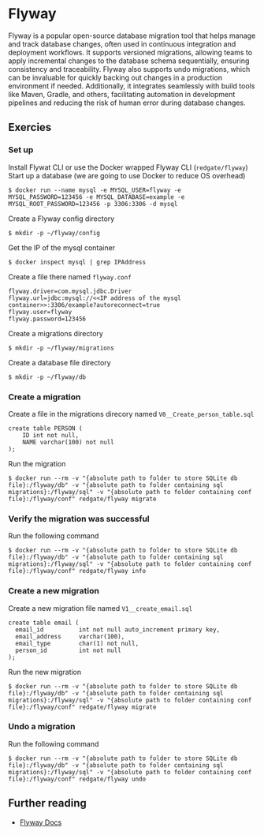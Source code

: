 # Flyway
Flyway is a popular open-source database migration tool that helps manage and track database changes, often used in continuous integration and deployment workflows. It supports versioned migrations, allowing teams to apply incremental changes to the database schema sequentially, ensuring consistency and traceability. Flyway also supports undo migrations, which can be invaluable for quickly backing out changes in a production environment if needed. Additionally, it integrates seamlessly with build tools like Maven, Gradle, and others, facilitating automation in development pipelines and reducing the risk of human error during database changes.

## Exercies

### Set up
Install Flywat CLI or use the Docker wrapped Flyway CLI (`redgate/flyway`)
Start up a database (we are going to use Docker to reduce OS overhead)
```
$ docker run --name mysql -e MYSQL_USER=flyway -e MYSQL_PASSWORD=123456 -e MYSQL_DATABASE=example -e MYSQL_ROOT_PASSWORD=123456 -p 3306:3306 -d mysql 
```
Create a Flyway config directory
```
$ mkdir -p ~/flyway/config
```
Get the IP of the mysql container
```
$ docker inspect mysql | grep IPAddress
```
Create a file there named `flyway.conf`
```
flyway.driver=com.mysql.jdbc.Driver
flyway.url=jdbc:mysql://<<IP address of the mysql container>>:3306/example?autoreconnect=true
flyway.user=flyway
flyway.password=123456
```
Create a migrations directory
```
$ mkdir -p ~/flyway/migrations
```
Create a database file directory
```
$ mkdir -p ~/flyway/db
```

### Create a migration
Create a file in the migrations direcory named `V0__Create_person_table.sql`
```
create table PERSON (
    ID int not null,
    NAME varchar(100) not null
);
```
Run the migration
```
$ docker run --rm -v "{absolute path to folder to store SQLite db file}:/flyway/db" -v "{absolute path to folder containing sql migrations}:/flyway/sql" -v "{absolute path to folder containing conf file}:/flyway/conf" redgate/flyway migrate
```

### Verify the migration was successful
Run the following command
```
$ docker run --rm -v "{absolute path to folder to store SQLite db file}:/flyway/db" -v "{absolute path to folder containing sql migrations}:/flyway/sql" -v "{absolute path to folder containing conf file}:/flyway/conf" redgate/flyway info
```

### Create a new migration
Create a new migration file named `V1__create_email.sql`
```
create table email (
  email_id          int not null auto_increment primary key,
  email_address     varchar(100),
  email_type        char(1) not null,
  person_id         int not null
);
```
Run the new migration
```
$ docker run --rm -v "{absolute path to folder to store SQLite db file}:/flyway/db" -v "{absolute path to folder containing sql migrations}:/flyway/sql" -v "{absolute path to folder containing conf file}:/flyway/conf" redgate/flyway migrate
```

### Undo a migration
Run the following command
```
$ docker run --rm -v "{absolute path to folder to store SQLite db file}:/flyway/db" -v "{absolute path to folder containing sql migrations}:/flyway/sql" -v "{absolute path to folder containing conf file}:/flyway/conf" redgate/flyway undo
```


## Further reading
- [Flyway Docs](https://documentation.red-gate.com/fd)
